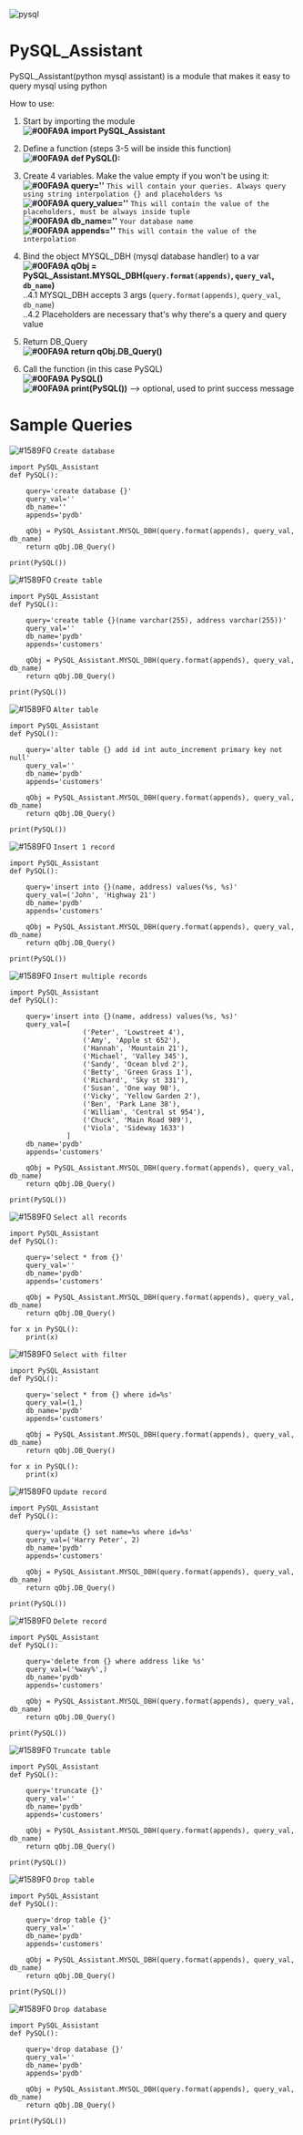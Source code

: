 ![pysql](https://raw.githubusercontent.com/jamesonfajardo/PySQL_Assistant/master/pysql.png)

# PySQL_Assistant
PySQL_Assistant(python mysql assistant) is a module that makes it easy to query mysql using python

How to use:
1. Start by importing the module  
    **![#00FA9A](https://placehold.it/15/00FA9A/000000?text=+) import PySQL_Assistant**
    
2. Define a function (steps 3-5 will be inside this function)  
    **![#00FA9A](https://placehold.it/15/00FA9A/000000?text=+) def PySQL():**

3. Create 4 variables. Make the value empty if you won't be using it:  
    **![#00FA9A](https://placehold.it/15/00FA9A/000000?text=+) query=''** `This will contain your queries. Always query using string interpolation {} and placeholders %s`  
    **![#00FA9A](https://placehold.it/15/00FA9A/000000?text=+) query_value=''** `This will contain the value of the placeholders, must be always inside tuple`  
    **![#00FA9A](https://placehold.it/15/00FA9A/000000?text=+) db_name=''** `Your database name`  
    **![#00FA9A](https://placehold.it/15/00FA9A/000000?text=+) appends=''**  `This will contain the value of the interpolation`
    
4. Bind the object MYSQL_DBH (mysql database handler) to a var  
  **![#00FA9A](https://placehold.it/15/00FA9A/000000?text=+) qObj = PySQL_Assistant.MYSQL_DBH(`query.format(appends)`, `query_val`, `db_name`)**  
  ..4.1 MYSQL_DBH accepts 3 args (`query.format(appends)`, `query_val`, `db_name`)  
  ..4.2 Placeholders are necessary that's why there's a query and query value  
  
5. Return DB_Query  
  **![#00FA9A](https://placehold.it/15/00FA9A/000000?text=+) return qObj.DB_Query()**
  
5. Call the function (in this case PySQL)  
  **![#00FA9A](https://placehold.it/15/00FA9A/000000?text=+) PySQL()**  
  **![#00FA9A](https://placehold.it/15/00FA9A/000000?text=+) print(PySQL())** --> optional, used to print success message


# Sample Queries
![#1589F0](https://placehold.it/15/1589F0/000000?text=+) `Create database`  

    import PySQL_Assistant
    def PySQL():

        query='create database {}'
        query_val=''
        db_name=''
        appends='pydb'

        qObj = PySQL_Assistant.MYSQL_DBH(query.format(appends), query_val, db_name)
        return qObj.DB_Query()

    print(PySQL())



![#1589F0](https://placehold.it/15/1589F0/000000?text=+) `Create table`  

    import PySQL_Assistant
    def PySQL():

        query='create table {}(name varchar(255), address varchar(255))'
        query_val=''
        db_name='pydb'
        appends='customers'

        qObj = PySQL_Assistant.MYSQL_DBH(query.format(appends), query_val, db_name)
        return qObj.DB_Query()

    print(PySQL())
    
    
![#1589F0](https://placehold.it/15/1589F0/000000?text=+) `Alter table`  

    import PySQL_Assistant
    def PySQL():

        query='alter table {} add id int auto_increment primary key not null'
        query_val=''
        db_name='pydb'
        appends='customers'

        qObj = PySQL_Assistant.MYSQL_DBH(query.format(appends), query_val, db_name)
        return qObj.DB_Query()

    print(PySQL())
    
    
![#1589F0](https://placehold.it/15/1589F0/000000?text=+) `Insert 1 record`  

    import PySQL_Assistant
    def PySQL():

        query='insert into {}(name, address) values(%s, %s)'
        query_val=('John', 'Highway 21')
        db_name='pydb'
        appends='customers'

        qObj = PySQL_Assistant.MYSQL_DBH(query.format(appends), query_val, db_name)
        return qObj.DB_Query()

    print(PySQL())



![#1589F0](https://placehold.it/15/1589F0/000000?text=+) `Insert multiple records`  

    import PySQL_Assistant
    def PySQL():

        query='insert into {}(name, address) values(%s, %s)'
        query_val=[
                      ('Peter', 'Lowstreet 4'),
                      ('Amy', 'Apple st 652'),
                      ('Hannah', 'Mountain 21'),
                      ('Michael', 'Valley 345'),
                      ('Sandy', 'Ocean blvd 2'),
                      ('Betty', 'Green Grass 1'),
                      ('Richard', 'Sky st 331'),
                      ('Susan', 'One way 98'),
                      ('Vicky', 'Yellow Garden 2'),
                      ('Ben', 'Park Lane 38'),
                      ('William', 'Central st 954'),
                      ('Chuck', 'Main Road 989'),
                      ('Viola', 'Sideway 1633')
                  ]
        db_name='pydb'
        appends='customers'

        qObj = PySQL_Assistant.MYSQL_DBH(query.format(appends), query_val, db_name)
        return qObj.DB_Query()

    print(PySQL())



![#1589F0](https://placehold.it/15/1589F0/000000?text=+) `Select all records`  

    import PySQL_Assistant
    def PySQL():

        query='select * from {}'
        query_val=''
        db_name='pydb'
        appends='customers'

        qObj = PySQL_Assistant.MYSQL_DBH(query.format(appends), query_val, db_name)
        return qObj.DB_Query()

    for x in PySQL():
        print(x)




![#1589F0](https://placehold.it/15/1589F0/000000?text=+) `Select with filter`  

    import PySQL_Assistant
    def PySQL():

        query='select * from {} where id=%s'
        query_val=(1,)
        db_name='pydb'
        appends='customers'

        qObj = PySQL_Assistant.MYSQL_DBH(query.format(appends), query_val, db_name)
        return qObj.DB_Query()

    for x in PySQL():
        print(x)



![#1589F0](https://placehold.it/15/1589F0/000000?text=+) `Update record`  

    import PySQL_Assistant
    def PySQL():

        query='update {} set name=%s where id=%s'
        query_val=('Harry Peter', 2)
        db_name='pydb'
        appends='customers'

        qObj = PySQL_Assistant.MYSQL_DBH(query.format(appends), query_val, db_name)
        return qObj.DB_Query()

    print(PySQL())



![#1589F0](https://placehold.it/15/1589F0/000000?text=+) `Delete record`  

    import PySQL_Assistant
    def PySQL():

        query='delete from {} where address like %s'
        query_val=('%way%',)
        db_name='pydb'
        appends='customers'

        qObj = PySQL_Assistant.MYSQL_DBH(query.format(appends), query_val, db_name)
        return qObj.DB_Query()

    print(PySQL())



![#1589F0](https://placehold.it/15/1589F0/000000?text=+) `Truncate table`

    import PySQL_Assistant
    def PySQL():

        query='truncate {}'
        query_val=''
        db_name='pydb'
        appends='customers'

        qObj = PySQL_Assistant.MYSQL_DBH(query.format(appends), query_val, db_name)
        return qObj.DB_Query()

    print(PySQL())



![#1589F0](https://placehold.it/15/1589F0/000000?text=+) `Drop table`  

    import PySQL_Assistant
    def PySQL():

        query='drop table {}'
        query_val=''
        db_name='pydb'
        appends='customers'

        qObj = PySQL_Assistant.MYSQL_DBH(query.format(appends), query_val, db_name)
        return qObj.DB_Query()

    print(PySQL())
    
    
    
![#1589F0](https://placehold.it/15/1589F0/000000?text=+) `Drop database`  

    import PySQL_Assistant  
    def PySQL():  

        query='drop database {}'
        query_val=''
        db_name='pydb'
        appends='pydb'

        qObj = PySQL_Assistant.MYSQL_DBH(query.format(appends), query_val, db_name)
        return qObj.DB_Query()

    print(PySQL())
